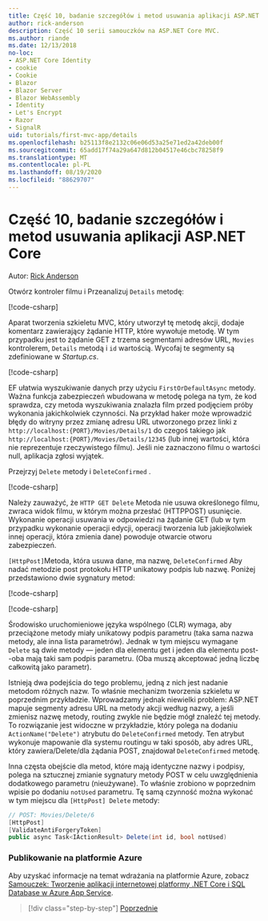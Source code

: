 ```yaml
---
title: Część 10, badanie szczegółów i metod usuwania aplikacji ASP.NET Core
author: rick-anderson
description: Część 10 serii samouczków na ASP.NET Core MVC.
ms.author: riande
ms.date: 12/13/2018
no-loc:
- ASP.NET Core Identity
- cookie
- Cookie
- Blazor
- Blazor Server
- Blazor WebAssembly
- Identity
- Let's Encrypt
- Razor
- SignalR
uid: tutorials/first-mvc-app/details
ms.openlocfilehash: b25113f8e2132c06e06d53a25e71ed2a42deb00f
ms.sourcegitcommit: 65add17f74a29a647d812b04517e46cbc78258f9
ms.translationtype: MT
ms.contentlocale: pl-PL
ms.lasthandoff: 08/19/2020
ms.locfileid: "88629707"
---
```

# <a name="part-10-examine-the-details-and-delete-methods-of-an-aspnet-core-app"></a>Część 10, badanie szczegółów i metod usuwania aplikacji ASP.NET Core

Autor: [Rick Anderson](https://twitter.com/RickAndMSFT)

Otwórz kontroler filmu i Przeanalizuj `Details` metodę:

[!code-csharp[](start-mvc/sample/MvcMovie22/Controllers/MoviesController.cs?name=snippet_details)]

Aparat tworzenia szkieletu MVC, który utworzył tę metodę akcji, dodaje komentarz zawierający żądanie HTTP, które wywołuje metodę. W tym przypadku jest to żądanie GET z trzema segmentami adresów URL, `Movies` kontrolerem, `Details` metodą i `id` wartością. Wycofaj te segmenty są zdefiniowane w *Startup.cs*.

[!code-csharp[](start-mvc/sample/MvcMovie3/Startup.cs?highlight=5&name=snippet_1)]

EF ułatwia wyszukiwanie danych przy użyciu `FirstOrDefaultAsync` metody. Ważna funkcja zabezpieczeń wbudowana w metodę polega na tym, że kod sprawdza, czy metoda wyszukiwania znalazła film przed podjęciem próby wykonania jakichkolwiek czynności. Na przykład haker może wprowadzić błędy do witryny przez zmianę adresu URL utworzonego przez linki z `http://localhost:{PORT}/Movies/Details/1` do czegoś takiego jak  `http://localhost:{PORT}/Movies/Details/12345` (lub innej wartości, która nie reprezentuje rzeczywistego filmu). Jeśli nie zaznaczono filmu o wartości null, aplikacja zgłosi wyjątek.

Przejrzyj `Delete` metody i `DeleteConfirmed` .

[!code-csharp[](start-mvc/sample/MvcMovie22/Controllers/MoviesController.cs?name=snippet_delete)]

Należy zauważyć, że `HTTP GET Delete` Metoda nie usuwa określonego filmu, zwraca widok filmu, w którym można przesłać (HTTPPOST) usunięcie. Wykonanie operacji usuwania w odpowiedzi na żądanie GET (lub w tym przypadku wykonanie operacji edycji, operacji tworzenia lub jakiejkolwiek innej operacji, która zmienia dane) powoduje otwarcie otworu zabezpieczeń.

`[HttpPost]`Metoda, która usuwa dane, ma nazwę, `DeleteConfirmed` Aby nadać metodzie post protokołu HTTP unikatowy podpis lub nazwę. Poniżej przedstawiono dwie sygnatury metod:

[!code-csharp[](start-mvc/sample/MvcMovie/Controllers/MoviesController.cs?name=snippet_delete2)]

[!code-csharp[](start-mvc/sample/MvcMovie/Controllers/MoviesController.cs?name=snippet_delete3)]

Środowisko uruchomieniowe języka wspólnego (CLR) wymaga, aby przeciążone metody miały unikatowy podpis parametru (taka sama nazwa metody, ale inna lista parametrów). Jednak w tym miejscu wymagane `Delete` są dwie metody — jeden dla elementu get i jeden dla elementu post--oba mają taki sam podpis parametru. (Oba muszą akceptować jedną liczbę całkowitą jako parametr).

Istnieją dwa podejścia do tego problemu, jedną z nich jest nadanie metodom różnych nazw. To właśnie mechanizm tworzenia szkieletu w poprzednim przykładzie. Wprowadzamy jednak niewielki problem: ASP.NET mapuje segmenty adresu URL na metody akcji według nazwy, a jeśli zmienisz nazwę metody, routing zwykle nie będzie mógł znaleźć tej metody. To rozwiązanie jest widoczne w przykładzie, który polega na dodaniu `ActionName("Delete")` atrybutu do `DeleteConfirmed` metody. Ten atrybut wykonuje mapowanie dla systemu routingu w taki sposób, aby adres URL, który zawiera/Delete/dla żądania POST, znajdował `DeleteConfirmed` metodę.

Inna częsta obejście dla metod, które mają identyczne nazwy i podpisy, polega na sztucznej zmianie sygnatury metody POST w celu uwzględnienia dodatkowego parametru (nieużywane). To właśnie zrobiono w poprzednim wpisie po dodaniu `notUsed` parametru. Tę samą czynność można wykonać w tym miejscu dla `[HttpPost] Delete` metody:

```csharp
// POST: Movies/Delete/6
[HttpPost]
[ValidateAntiForgeryToken]
public async Task<IActionResult> Delete(int id, bool notUsed)
```

### <a name="publish-to-azure"></a>Publikowanie na platformie Azure

Aby uzyskać informacje na temat wdrażania na platformie Azure, zobacz [Samouczek: Tworzenie aplikacji internetowej platformy .NET Core i SQL Database w Azure App Service](/azure/app-service/app-service-web-tutorial-dotnetcore-sqldb).

> [!div class="step-by-step"]
> [Poprzednie](validation.md)
